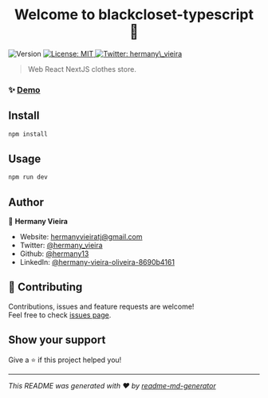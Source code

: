 <h1 align="center">Welcome to blackcloset-typescript 👋</h1>
<p>
  <img alt="Version" src="https://img.shields.io/badge/version-1.0.0-blue.svg?cacheSeconds=2592000" />
  <a href="#" target="_blank">
    <img alt="License: MIT" src="https://img.shields.io/badge/License-MIT-yellow.svg" />
  </a>
  <a href="https://twitter.com/hermany\_vieira" target="_blank">
    <img alt="Twitter: hermany\_vieira" src="https://img.shields.io/twitter/follow/hermany\_vieira.svg?style=social" />
  </a>
</p>

> Web React NextJS clothes store.

### ✨ [Demo](https://blackcloset-front.vercel.app/)

## Install

```sh
npm install
```

## Usage

```sh
npm run dev
```

## Author

👤 **Hermany Vieira**

* Website: hermanyvieiratj@gmail.com
* Twitter: [@hermany\_vieira](https://twitter.com/hermany\_vieira)
* Github: [@hermany13](https://github.com/hermany13)
* LinkedIn: [@hermany-vieira-oliveira-8690b4161](https://linkedin.com/in/hermany-vieira-oliveira-8690b4161)

## 🤝 Contributing

Contributions, issues and feature requests are welcome!<br />Feel free to check [issues page](https://github.com/Hermany13/blackcloset-front/issues). 

## Show your support

Give a ⭐️ if this project helped you!

***
_This README was generated with ❤️ by [readme-md-generator](https://github.com/kefranabg/readme-md-generator)_
